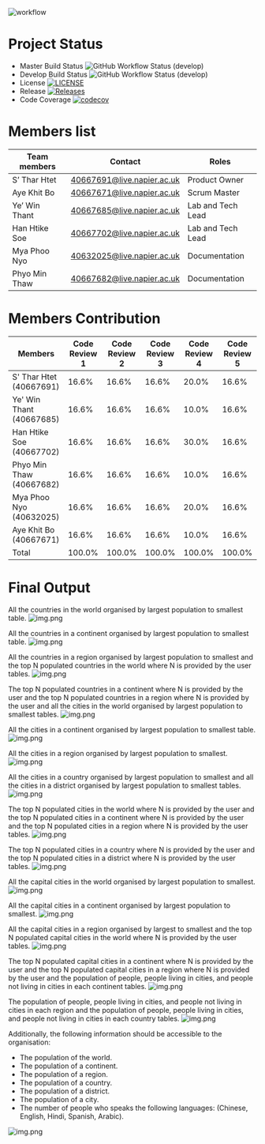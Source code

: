 ![workflow](https://github.com/STharHtet/grp1/actions/workflows/grp1action.yml/badge.svg)

# Project Status
* Master Build Status ![GitHub Workflow Status (develop)](https://img.shields.io/github/actions/workflow/status/STharHtet/grp1/grp1action.yml?branch=master)
* Develop Build Status ![GitHub Workflow Status (develop)](https://img.shields.io/github/actions/workflow/status/STharHtet/grp1/grp1action.yml?branch=develop)
* License [![LICENSE](https://img.shields.io/github/license/STharHtet/grp1.svg?style=flat-square)](https://github.com/STharHtet/grp1/blob/master/LICENSE)
* Release [![Releases](https://img.shields.io/github/release/STharHtet/grp1/all.svg?style=flat-square)](https://github.com/STharHtet/grp1/releases)
* Code Coverage [![codecov](https://codecov.io/gh/STharHtet/grp1/graph/badge.svg?token=KF9IMAX3QR)](https://codecov.io/gh/STharHtet/grp1)

# Members list
| Team members     | Contact                   | Roles            |
|------------------|---------------------------|------------------|
| S’ Thar Htet     | 40667691@live.napier.ac.uk| Product Owner    |
| Aye Khit Bo      | 40667671@live.napier.ac.uk| Scrum Master     |
| Ye’ Win Thant    | 40667685@live.napier.ac.uk| Lab and Tech Lead|
| Han Htike Soe    | 40667702@live.napier.ac.uk| Lab and Tech Lead|
| Mya Phoo Nyo     | 40632025@live.napier.ac.uk| Documentation    |
| Phyo Min Thaw    | 40667682@live.napier.ac.uk| Documentation    |

# Members Contribution
| Members                  | Code Review 1 | Code Review 2 | Code Review 3 | Code Review 4 | Code Review 5 |
|--------------------------|---------------|---------------|---------------|---------------|---------------|
| S' Thar Htet (40667691)  | 16.6%         | 16.6%         | 16.6%         | 20.0%         | 16.6%         |
| Ye' Win Thant (40667685) | 16.6%         | 16.6%         | 16.6%         | 10.0%         | 16.6%         |
| Han Htike Soe (40667702) | 16.6%         | 16.6%         | 16.6%         | 30.0%         | 16.6%         |
| Phyo Min Thaw (40667682) | 16.6%         | 16.6%         | 16.6%         | 10.0%         | 16.6%         |
| Mya Phoo Nyo (40632025)  | 16.6%         | 16.6%         | 16.6%         | 20.0%         | 16.6%         |
| Aye Khit Bo (40667671)   | 16.6%         | 16.6%         | 16.6%         | 10.0%         | 16.6%         |
| Total                    | 100.0%        | 100.0%        | 100.0%        | 100.0%        | 100.0%        |



# Final Output
All the countries in the world organised by largest population to smallest table.
![img.png](final_output/img12.png)

All the countries in a continent organised by largest population to smallest table.
![img.png](final_output/img13.png)

All the countries in a region organised by largest population to smallest and the top N populated countries in the world where N is provided by the user tables.
![img.png](final_output/img14.png)

The top N populated countries in a continent where N is provided by the user and the top N populated countries in a region where N is provided by the user and all the cities in the world organised by largest population to smallest tables.
![img.png](final_output/img15.png)

All the cities in a continent organised by largest population to smallest table.
![img.png](final_output/img16.png)

All the cities in a region organised by largest population to smallest.
![img.png](final_output/img17.png)

All the cities in a country organised by largest population to smallest and all the cities in a district organised by largest population to smallest tables.
![img.png](final_output/img18.png)

The top N populated cities in the world where N is provided by the user and the top N populated cities in a continent where N is provided by the user and the top N populated cities in a region where N is provided by the user tables.
![img.png](final_output/img19.png)

The top N populated cities in a country where N is provided by the user and the top N populated cities in a district where N is provided by the user tables.
![img.png](final_output/img20.png)

All the capital cities in the world organised by largest population to smallest.
![img.png](final_output/img21.png)

All the capital cities in a continent organised by largest population to smallest.
![img.png](final_output/img22.png)

All the capital cities in a region organised by largest to smallest and the top N populated capital cities in the world where N is provided by the user tables.
![img.png](final_output/img23.png)

The top N populated capital cities in a continent where N is provided by the user and the top N populated capital cities in a region where N is provided by the user and the population of people, people living in cities, and people not living in cities in each continent tables.
![img.png](final_output/img24.png)

The population of people, people living in cities, and people not living in cities in each region and the population of people, people living in cities, and people not living in cities in each country tables.
![img.png](final_output/img25.png)


Additionally, the following information should be accessible to the organisation:
- The population of the world.
- The population of a continent.
- The population of a region.
- The population of a country.
- The population of a district.
- The population of a city.
- The number of people who speaks the following languages: (Chinese, English, Hindi, Spanish, Arabic).

![img.png](final_output/img26.png)


